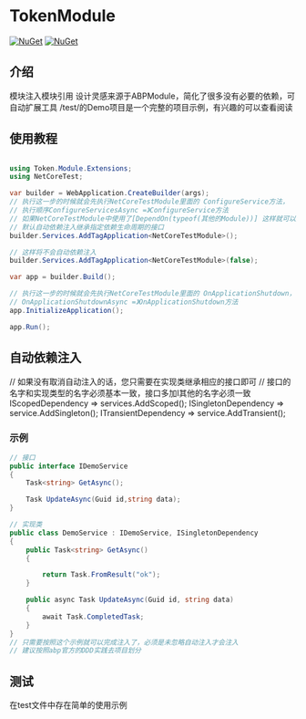 # TokenModule

[![NuGet](https://img.shields.io/nuget/dt/Token.Module.svg?label=NuGet&style=flat&logo=nuget)](https://www.nuget.org/packages/Token.Module/)
[![NuGet](https://img.shields.io/nuget/v/Token.Module.svg?label=NuGet&style=flat&logo=nuget)](https://www.nuget.org/packages/Token.Module/)

## 介绍
模块注入模块引用
设计灵感来源于ABPModule，简化了很多没有必要的依赖，可自动扩展工具
/test/的Demo项目是一个完整的项目示例，有兴趣的可以查看阅读

## 使用教程
```csharp

using Token.Module.Extensions;
using NetCoreTest;

var builder = WebApplication.CreateBuilder(args);
// 执行这一步的时候就会先执行NetCoreTestModule里面的 ConfigureService方法，
// 执行顺序ConfigureServicesAsync =》ConfigureService方法
// 如果NetCoreTestModule中使用了[DependOn(typeof(其他的Module))] 这样就可以按照传入顺序一并执行
// 默认自动依赖注入继承指定依赖生命周期的接口
builder.Services.AddTagApplication<NetCoreTestModule>();

// 这样将不会自动依赖注入
builder.Services.AddTagApplication<NetCoreTestModule>(false);

var app = builder.Build();

// 执行这一步的时候就会先执行NetCoreTestModule里面的 OnApplicationShutdown，
// OnApplicationShutdownAsync =》OnApplicationShutdown方法
app.InitializeApplication();

app.Run();
```

## 自动依赖注入

// 如果没有取消自动注入的话，您只需要在实现类继承相应的接口即可
// 接口的名字和实现类型的名字必须基本一致，接口多加I其他的名字必须一致
IScopedDependency => services.AddScoped();
ISingletonDependency => service.AddSingleton();
ITransientDependency => service.AddTransient();

### 示例
```csharp
// 接口
public interface IDemoService
{
    Task<string> GetAsync();

    Task UpdateAsync(Guid id,string data);
}

// 实现类
public class DemoService : IDemoService, ISingletonDependency
{
    public Task<string> GetAsync()
    {

        return Task.FromResult("ok");
    }

    public async Task UpdateAsync(Guid id, string data)
    {
        await Task.CompletedTask;
    }
}
// 只需要按照这个示例就可以完成注入了，必须是未忽略自动注入才会注入
// 建议按照abp官方的DDD实践去项目划分
```
## 测试
在test文件中存在简单的使用示例
